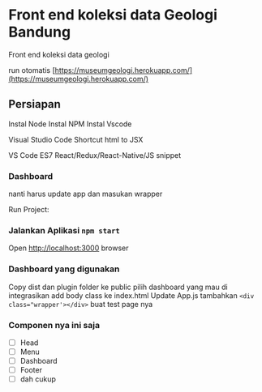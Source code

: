 # Front end koleksi data Geologi Bandung

Front end koleksi data geologi

run otomatis [https://museumgeologi.herokuapp.com/](https://museumgeologi.herokuapp.com/)

## Persiapan

Instal Node
Instal NPM
Instal Vscode

Visual Studio Code Shortcut
html to JSX

VS Code ES7 React/Redux/React-Native/JS snippet

### Dashboard

nanti harus update app dan masukan wrapper

Run Project:

### Jalankan Aplikasi `npm start`

Open [http://localhost:3000](http://localhost:3000) browser

### Dashboard yang digunakan

Copy dist dan plugin folder ke public
pilih dashboard yang mau di integrasikan
add body class ke index.html
Update App.js tambahkan `<div class="wrapper'></div>`
buat test page nya

### Componen nya ini saja

- [ ] Head
- [ ] Menu
- [ ] Dashboard
- [ ] Footer
- [ ] dah cukup
